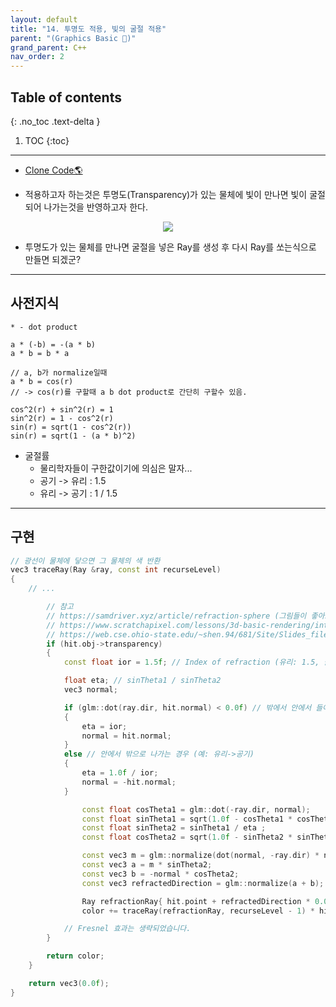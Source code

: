 ```yaml
---
layout: default
title: "14. 투명도 적용, 빛의 굴절 적용"
parent: "(Graphics Basic 🎡)"
grand_parent: C++
nav_order: 2
---
```


## Table of contents
{: .no_toc .text-delta }

1. TOC
{:toc}

---

* [Clone Code🌎](https://github.com/EasyCoding-7/Dx11ExampleWithImgui/tree/18/16_tranceparency)

* 적용하고자 하는것은 투명도(Transparency)가 있는 물체에 빛이 만나면 빛이 굴절되어 나가는것을 반영하고자 한다.

<p align="center">
  <img src="https://taehyungs-programming-blog.github.io/blog/assets/images/cpp/graphics/graphics-14-1.png"/>
</p>

* 투명도가 있는 물체를 만나면 굴절을 넣은 Ray를 생성 후 다시 Ray를 쏘는식으로 만들면 되겠군?

---

## 사전지식

```
* - dot product

a * (-b) = -(a * b)
a * b = b * a

// a, b가 normalize일때
a * b = cos(r)
// -> cos(r)를 구할때 a b dot product로 간단히 구할수 있음.

cos^2(r) + sin^2(r) = 1
sin^2(r) = 1 - cos^2(r)
sin(r) = sqrt(1 - cos^2(r))
sin(r) = sqrt(1 - (a * b)^2)
```

* 굴절률
    * 물리학자들이 구한값이기에 의심은 말자...
    * 공기 -> 유리 : 1.5
    * 유리 -> 공기 : 1 / 1.5

---

## 구현

```cpp
// 광선이 물체에 닿으면 그 물체의 색 반환
vec3 traceRay(Ray &ray, const int recurseLevel)
{
    // ...

        // 참고
        // https://samdriver.xyz/article/refraction-sphere (그림들이 좋아요)
        // https://www.scratchapixel.com/lessons/3d-basic-rendering/introduction-to-shading/reflection-refraction-fresnel (오류있음)
        // https://web.cse.ohio-state.edu/~shen.94/681/Site/Slides_files/reflection_refraction.pdf (슬라이드가 보기 좋지는 않지만 정확해요)
        if (hit.obj->transparency)
        {
            const float ior = 1.5f; // Index of refraction (유리: 1.5, 물: 1.3)

            float eta; // sinTheta1 / sinTheta2
            vec3 normal;

            if (glm::dot(ray.dir, hit.normal) < 0.0f) // 밖에서 안에서 들어가는 경우 (예: 공기->유리)
            {
                eta = ior;
                normal = hit.normal;
            }
            else // 안에서 밖으로 나가는 경우 (예: 유리->공기)
            {
                eta = 1.0f / ior;
                normal = -hit.normal;
            }

                const float cosTheta1 = glm::dot(-ray.dir, normal);
                const float sinTheta1 = sqrt(1.0f - cosTheta1 * cosTheta1);	// cos*2 + sin*2 = 1
                const float sinTheta2 = sinTheta1 / eta ;
                const float cosTheta2 = sqrt(1.0f - sinTheta2 * sinTheta2);

                const vec3 m = glm::normalize(dot(normal, -ray.dir) * normal + ray.dir);
                const vec3 a = m * sinTheta2;
                const vec3 b = -normal * cosTheta2;
                const vec3 refractedDirection = glm::normalize(a + b); // transmission

                Ray refractionRay{ hit.point + refractedDirection * 0.001f, refractedDirection };
                color += traceRay(refractionRay, recurseLevel - 1) * hit.obj->transparency;

            // Fresnel 효과는 생략되었습니다.
        }

        return color;
    }

    return vec3(0.0f);
}
```

